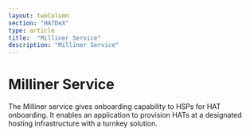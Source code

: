 ```yaml
---
layout: twoColumn
section: "HATDeX"
type: article
title:  "Milliner Service"
description: "Milliner Service"
---
```


# Milliner Service

The Milliner service gives onboarding capability to HSPs for HAT onboarding. It enables an application to provision HATs at a designated hosting infrastructure with a turnkey solution.
